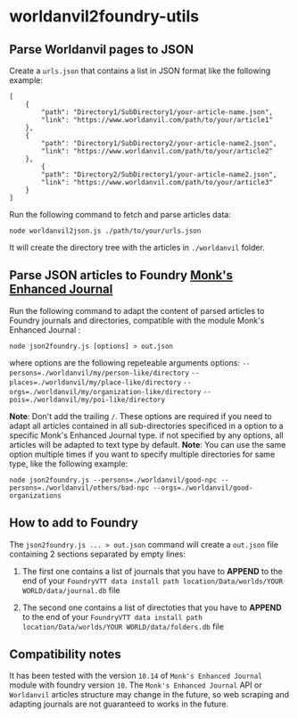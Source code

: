 # worldanvil2foundry-utils

## Parse Worldanvil pages to JSON

Create a `urls.json` that contains a list in JSON format like the following example:

```
[
    {
        "path": "Directory1/SubDirectory1/your-article-name.json",
        "link": "https://www.worldanvil.com/path/to/your/article1"
    },
    {
        "path": "Directory1/SubDirectory2/your-article-name2.json",
        "link": "https://www.worldanvil.com/path/to/your/article2"
    },
        {
        "path": "Directory2/SubDirectory1/your-article-name2.json",
        "link": "https://www.worldanvil.com/path/to/your/article3"
    }
]
```

Run the following command to fetch and parse articles data:

```
node worldanvil2json.js ./path/to/your/urls.json
```

It will create the directory tree with the articles in `./worldanvil` folder.

## Parse JSON articles to Foundry [Monk's Enhanced Journal](https://foundryvtt.com/packages/monks-enhanced-journal)

Run the following command to adapt the content of parsed articles to Foundry journals and directories, compatible with the module Monk's Enhanced Journal :

```
node json2foundry.js [options] > out.json
```

where options are the following repeteable arguments options:
`--persons=./worldanvil/my/person-like/directory`
`--places=./worldanvil/my/place-like/directory`
`--orgs=./worldanvil/my/organization-like/directory`
`--pois=./worldanvil/my/poi-like/directory`

**Note**: Don't add the trailing `/`.
These options are required if you need to adapt all articles contained in all sub-directories specificed in a option to a specific Monk's Enhanced Journal type.
if not specified by any options, all articles will be adapted to text type by default.
**Note**: You can use the same option multiple times if you want to specify multiple directories for same type, like the following example:

```
node json2foundry.js --persons=./worldanvil/good-npc --persons=./worldanvil/others/bad-npc --orgs=./worldanvil/good-organizations
```

## How to add to Foundry

The `json2foundry.js ... > out.json` command will create a `out.json` file containing 2 sections separated by empty lines:
1. The first one contains a list of journals that you have to **APPEND** to the end of your `FoundryVTT data install path location/Data/worlds/YOUR WORLD/data/journal.db` file

1. The second one contains a list of directoties that you have to **APPEND** to the end of your `FoundryVTT data install path location/Data/worlds/YOUR WORLD/data/folders.db` file


## Compatibility notes

It has been tested with the version `10.14` of `Monk's Enhanced Journal` module with foundry version `10`.
The `Monk's Enhanced Journal` API or `Worldanvil` articles structure may change in the future, so web scraping and adapting journals are not guaranteed to works in the future.

